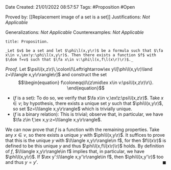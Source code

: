 <br />
<br />

Date Created: 21/01/2022 08:57:57
Tags: #Proposition #Open 

Proved by: [[Replacement image of a set is a set]]
Justifications: _Not Applicable_

Generalizations: _Not Applicable_
Counterexamples: _Not Applicable_

``` ad-Proposition
title: Proposition.

_Let $v$ be a set and let $\phi\l(x,y\r)$ be a formula such that $\fa x\in v,\ex!y:\phi\l(x,y\r)$. Then there exists a function $f$ with $\dom f=v$ such that $\fa x\in v:\phi\l(x,f\l(x\r)\r)$._

```

_Proof_. Let $\psi\l(x,z\r)\,\colon\!\Leftrightarrow\ex y\l[\phi\l(x,y\r)\land z=\l\langle x,y\r\rangle\r]$ and construct the set
$$\begin{equation}
    f\coloneqq\l\{z\mid\ex x\in v:\psi\l(x,z\r)\r\}.
\end{equation}$$
* ($f$ is a set): To do so, we verify that $\fa x\in v,\ex!z:\psi\l(x,z\r)$. Take $x\in v$; by hypothesis, there exists a unique set $y$ such that $\phi\l(x,y\r)$, so set $z=\l\langle x,y\r\rangle$ which is trivially unique.
* ($f$ is a binary relation): This is trivial; observe that, in particular, we have $\fa z\in f,\ex x,y:z=\l\langle x,y\r\rangle$.

We can now prove that $f$ is a function with the remaining properties. Take any $x\in v$, so there exists a unique $y$ with $\phi\l(x,y\r)$. It suffices to prove that this is the unique $y$ with $\l\langle x,y\r\rangle\in f$, for then $f\l(x\r)$ is defined to be this unique $y$ and thus $\phi\l(x,f\l(x\r)\r)$ holds. By definition of $f$, $\l\langle x,y\r\rangle\in f$ implies that, in particular, we have $\phi\l(x,y\r)$. If $\ex y':\l\langle x,y'\r\rangle\in f$, then $\phi\l(x,y'\r)$ too and thus $y=y'$.<span style="float:right;">$\blacksquare$</span>
